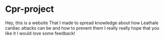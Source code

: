 # Cpr-project
Hey, this is a website That I made to spread knowledge about how Leathale cardiac attacks can be and how to prevent them I really really hope that you like it I would love some feedback!
